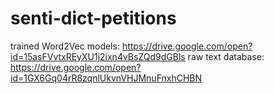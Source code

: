 # senti-dict-petitions
trained Word2Vec models: https://drive.google.com/open?id=15asFVvtxREyXU1j2ixn4vBsZQd9dGBls
raw text database: https://drive.google.com/open?id=1GX6Gq04rR8zqnlUkvnVHJMnuFnxhCHBN
